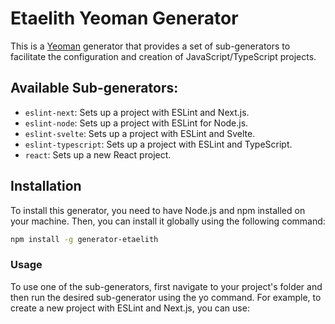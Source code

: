 # Etaelith Yeoman Generator

This is a [Yeoman](http://yeoman.io/) generator that provides a set of sub-generators to facilitate the configuration and creation of JavaScript/TypeScript projects.

## Available Sub-generators:

- `eslint-next`: Sets up a project with ESLint and Next.js.
- `eslint-node`: Sets up a project with ESLint for Node.js.
- `eslint-svelte`: Sets up a project with ESLint and Svelte.
- `eslint-typescript`: Sets up a project with ESLint and TypeScript.
- `react`: Sets up a new React project.

## Installation

To install this generator, you need to have Node.js and npm installed on your machine. Then, you can install it globally using the following command:
```bash
npm install -g generator-etaelith
```
### Usage
To use one of the sub-generators, first navigate to your project's folder and then run the desired sub-generator using the yo command. For example, to create a new project with ESLint and Next.js, you can use:
